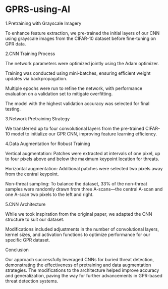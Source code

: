 # GPRS-using-AI
1.Pretraining with Grayscale Imagery

To enhance feature extraction, we pre-trained the initial layers of our CNN using grayscale images from the CIFAR-10 dataset before fine-tuning on GPR data.

2.CNN Training Process

The network parameters were optimized jointly using the Adam optimizer.

Training was conducted using mini-batches, ensuring efficient weight updates via backpropagation.

Multiple epochs were run to refine the network, with performance evaluation on a validation set to mitigate overfitting.

The model with the highest validation accuracy was selected for final testing.

3.Network Pretraining Strategy

We transferred up to four convolutional layers from the pre-trained CIFAR-10 model to initialize our GPR CNN, improving feature learning efficiency.

4.Data Augmentation for Robust Training

Vertical augmentation: Patches were extracted at intervals of one pixel, up to four pixels above and below the maximum keypoint location for threats.

Horizontal augmentation: Additional patches were selected two pixels away from the central keypoint.

Non-threat sampling: To balance the dataset, 33% of the non-threat samples were randomly drawn from three A-scans—the central A-scan and one A-scan two pixels to the left and right.

5.CNN Architecture

While we took inspiration from the original paper, we adapted the CNN structure to suit our dataset.

Modifications included adjustments in the number of convolutional layers, kernel sizes, and activation functions to optimize performance for our specific GPR dataset.

Conclusion

Our approach successfully leveraged CNNs for buried threat detection, demonstrating the effectiveness of pretraining and data augmentation strategies. The modifications to the architecture helped improve accuracy and generalization, paving the way for further advancements in GPR-based threat detection systems.
